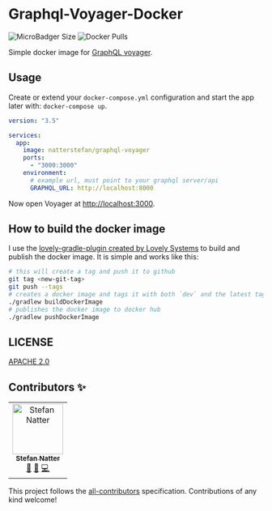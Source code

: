 # Graphql-Voyager-Docker

![MicroBadger Size](https://img.shields.io/microbadger/image-size/natterstefan/graphql-voyager.svg) ![Docker Pulls](https://img.shields.io/docker/pulls/natterstefan/graphql-voyager.svg)

Simple docker image for [GraphQL voyager](https://github.com/APIs-guru/graphql-voyager).

## Usage

Create or extend your `docker-compose.yml` configuration and start the app later
with: `docker-compose up`.

```yml
version: "3.5"

services:
  app:
    image: natterstefan/graphql-voyager
    ports:
      - "3000:3000"
    environment:
      # example url, must point to your graphql server/api
      GRAPHQL_URL: http://localhost:8000
```

Now open Voyager at [http://localhost:3000](http://localhost:3000).

## How to build the docker image

I use the [lovely-gradle-plugin created by Lovely Systems](https://github.com/lovelysystems/lovely-gradle-plugin)
to build and publish the docker image. It is simple and works like this:

```bash
# this will create a tag and push it to github
git tag <new-git-tag>
git push --tags
# creates a docker image and tags it with both `dev` and the latest tag
./gradlew buildDockerImage
# publishes the docker image to docker hub
./gradlew pushDockerImage
```

## LICENSE

[APACHE 2.0](./LICENCE)

## Contributors ✨

<!-- ALL-CONTRIBUTORS-LIST:START - Do not remove or modify this section -->
<!-- prettier-ignore -->
<table>
  <tr>
    <td align="center"><a href="http://twitter.com/natterstefan"><img src="https://avatars2.githubusercontent.com/u/1043668?v=4" width="100px;" alt="Stefan Natter"/><br /><sub><b>Stefan Natter</b></sub></a><br /><a href="#ideas-natterstefan" title="Ideas, Planning, & Feedback">🤔</a> <a href="https://github.com/natterstefan/graphql-voyager-docker/commits?author=natterstefan" title="Documentation">📖</a> <a href="https://github.com/natterstefan/graphql-voyager-docker/commits?author=natterstefan" title="Code">💻</a></td>
  </tr>
</table>

<!-- ALL-CONTRIBUTORS-LIST:END -->

This project follows the [all-contributors](https://github.com/all-contributors/all-contributors) specification. Contributions of any kind welcome!
